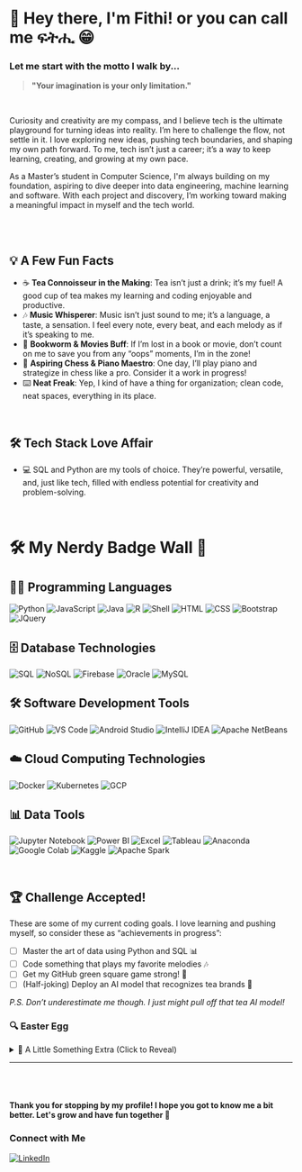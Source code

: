   # 👋 Hey there, I'm Fithi! or you can call me ፍትሒ 😁
  
  ### Let me start with the motto I walk by...
  > **"Your imagination is your only limitation."**
  <br>
  
  Curiosity and creativity are my compass, and I believe tech is the ultimate playground for turning ideas into reality. I’m here to challenge the flow, not settle in it. I love exploring new ideas, pushing tech boundaries, and shaping my own path forward. To me, tech isn’t just a career; it’s a way to keep learning, creating, and growing at my own pace.
  
  As a Master’s student in Computer Science, I'm always building on my foundation, aspiring to dive deeper into data engineering, machine learning and software. With each project and discovery, I’m working toward making a meaningful impact in myself and the tech world.
  
  <br>
  <br>
  
  ## 💡 A Few Fun Facts
  - ☕ **Tea Connoisseur in the Making**: Tea isn’t just a drink; it’s my fuel! A good cup of tea makes my learning and coding enjoyable and productive. 
  - 🎶 **Music Whisperer**: Music isn’t just sound to me; it’s a language, a taste, a sensation. I feel every note, every beat, and each melody as if it’s speaking to me.  
  - 📖 **Bookworm & Movies Buff**: If I’m lost in a book or movie, don’t count on me to save you from any “oops” moments, I’m in the zone!
  - 🎹 **Aspiring Chess & Piano Maestro**: One day, I’ll play piano and strategize in chess like a pro. Consider it a work in progress!
  - ⌨️ **Neat Freak**: Yep, I kind of have a thing for organization; clean code, neat spaces, everything in its place.
  <br>
  
  ## 🛠 Tech Stack Love Affair
  - 💻 SQL and Python are my tools of choice. They’re powerful, versatile, and, just like tech, filled with endless potential for creativity and problem-solving.
  <br>
  
  # 🛠 My Nerdy Badge Wall 👾
  
  ## 👨‍💻 Programming Languages
  ![Python](https://img.shields.io/badge/Python-3776AB?style=for-the-badge&logo=python&logoColor=white)
  ![JavaScript](https://img.shields.io/badge/JavaScript-F7DF1E?style=for-the-badge&logo=javascript&logoColor=black)
  ![Java](https://img.shields.io/badge/Java-007396?style=for-the-badge&logo=java&logoColor=white)
  ![R](https://img.shields.io/badge/R-276DC3?style=for-the-badge&logo=r&logoColor=white)
  ![Shell](https://img.shields.io/badge/Shell_Scripting-4EAA25?style=for-the-badge&logo=gnu-bash&logoColor=white)
  ![HTML](https://img.shields.io/badge/HTML-E34F26?style=for-the-badge&logo=html5&logoColor=white)
  ![CSS](https://img.shields.io/badge/CSS-1572B6?style=for-the-badge&logo=css3&logoColor=white)
  ![Bootstrap](https://img.shields.io/badge/Bootstrap-7952B3?style=for-the-badge&logo=bootstrap&logoColor=white)
  ![JQuery](https://img.shields.io/badge/JQuery-0769AD?style=for-the-badge&logo=jquery&logoColor=white)
  
  ## 🗄️ Database Technologies
  ![SQL](https://img.shields.io/badge/SQL-00599C?style=for-the-badge&logo=postgresql&logoColor=white)
  ![NoSQL](https://img.shields.io/badge/NoSQL-4EA94B?style=for-the-badge&logo=mongodb&logoColor=white)
  ![Firebase](https://img.shields.io/badge/Firebase-FFCA28?style=for-the-badge&logo=firebase&logoColor=black)
  ![Oracle](https://img.shields.io/badge/Oracle-F80000?style=for-the-badge&logo=oracle&logoColor=white)
  ![MySQL](https://img.shields.io/badge/MySQL-4479A1?style=for-the-badge&logo=mysql&logoColor=white)
  
  ## 🛠️ Software Development Tools
  ![GitHub](https://img.shields.io/badge/GitHub-181717?style=for-the-badge&logo=github&logoColor=white)
  ![VS Code](https://img.shields.io/badge/VS_Code-007ACC?style=for-the-badge&logo=visual-studio-code&logoColor=white)
  ![Android Studio](https://img.shields.io/badge/Android_Studio-3DDC84?style=for-the-badge&logo=android-studio&logoColor=white)
  ![IntelliJ IDEA](https://img.shields.io/badge/IntelliJ-000000?style=for-the-badge&logo=intellij-idea&logoColor=white)
  ![Apache NetBeans](https://img.shields.io/badge/Apache_NetBeans-1B6AC6?style=for-the-badge&logo=apachenetbeanside&logoColor=white)
  
  ## ☁️ Cloud Computing Technologies
  ![Docker](https://img.shields.io/badge/Docker-2496ED?style=for-the-badge&logo=docker&logoColor=white)
  ![Kubernetes](https://img.shields.io/badge/Kubernetes-326CE5?style=for-the-badge&logo=kubernetes&logoColor=white)
  ![GCP](https://img.shields.io/badge/Google_Cloud_Platform-4285F4?style=for-the-badge&logo=gcp&logoColor=white)
  
  ## 📊 Data Tools
  ![Jupyter Notebook](https://img.shields.io/badge/Jupyter-FA6E3A?style=for-the-badge&logo=jupyter&logoColor=white)
  ![Power BI](https://img.shields.io/badge/Power_BI-F2C811?style=for-the-badge&logo=power-bi&logoColor=black)
  ![Excel](https://img.shields.io/badge/Excel-217346?style=for-the-badge&logo=microsoft-excel&logoColor=white)
  ![Tableau](https://img.shields.io/badge/Tableau-E97627?style=for-the-badge&logo=tableau&logoColor=white)
  ![Anaconda](https://img.shields.io/badge/Anaconda-44A833?style=for-the-badge&logo=anaconda&logoColor=white)
  ![Google Colab](https://img.shields.io/badge/Google_Colab-F9AB00?style=for-the-badge&logo=google-colab&logoColor=white)
  ![Kaggle](https://img.shields.io/badge/Kaggle-20BEFF?style=for-the-badge&logo=kaggle&logoColor=white)
  ![Apache Spark](https://img.shields.io/badge/Apache_Spark-E25A1C?style=for-the-badge&logo=apachespark&logoColor=white)
  
  <br>
  
  ## 🏆 Challenge Accepted!
  These are some of my current coding goals. I love learning and pushing myself, so consider these as “achievements in progress”:
  
  - [ ] Master the art of data using Python and SQL 📊
  - [ ] Code something that plays my favorite melodies 🎶  
  - [ ] Get my GitHub green square game strong! 💪
  - [ ] (Half-joking) Deploy an AI model that recognizes tea brands 🍃

  *P.S. Don’t underestimate me though. I just might pull off that tea AI model!*
  <br>
  
  ### 🔍 Easter Egg
  <details>
    <summary>🧐 A Little Something Extra (Click to Reveal)</summary>
    <br>
    Did you hear about the SQL query and the machine learning model who started working together? The SQL query kept joining tables, and the model kept finding patterns, until they realized they'd created the perfect relationship… but then someone shouted, "Overfitting alert!"
  
    Now you know what I am interested in 😉
    That’s pretty much my approach too: always connecting the dots, finding relationships, and digging into data! 
    
  </details>
  
  ---
  <br>
  <br>
  
  #### Thank you for stopping by my profile! I hope you got to know me a bit better. Let's grow and have fun together 🚀
### Connect with Me
[![LinkedIn](https://img.shields.io/badge/LinkedIn-blue?style=for-the-badge&logo=linkedin&logoColor=white)](https://www.linkedin.com/in/fithi-ghebreamlak)
